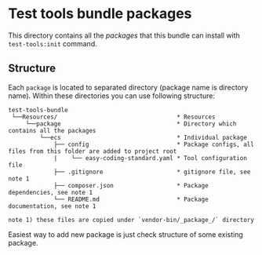 # Test tools bundle packages

This directory contains all the _packages_ that this bundle can install with `test-tools:init` command.

## Structure

Each `package` is located to separated directory (package name is directory name). Within these directories
you can use following structure:

```
test-tools-bundle
 └──Resources/                                  * Resources
     └──package                                 * Directory which contains all the packages
         └──ecs                                 * Individual package
             ├── config                         * Package configs, all files from this folder are added to project root
             |    └── easy-coding-standard.yaml * Tool configuration file
             ├── .gitignore                     * gitignore file, see note 1
             ├── composer.json                  * Package dependencies, see note 1
             └── README.md                      * Package documentation, see note 1
             
note 1) these files are copied under `vendor-bin/_package_/` directory
```

Easiest way to add new package is just check structure of some existing package.
